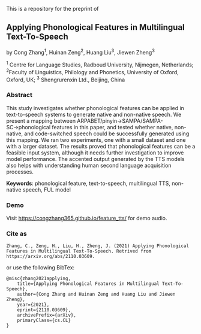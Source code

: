 This is a repository for the preprint of 

## Applying Phonological Features in Multilingual Text-To-Speech 

by Cong Zhang<sup>1</sup>, Huinan Zeng<sup>2</sup>, Huang Liu<sup>3</sup>, Jiewen Zheng<sup>3</sup>

<sup>1</sup> Centre for Language Studies, Radboud University, Nijmegen, Netherlands;
<sup>2</sup>Faculty of Linguistics, Philology and Phonetics, University of Oxford, Oxford, UK;
<sup>3</sup> Shengrurenxin Ltd., Beijing, China



### Abstract

This study investigates whether phonological features can be applied in text-to-speech systems to generate native and non-native speech. We present a mapping between ARPABET/pinyin→SAMPA/SAMPA-SC→phonological features in this paper, and tested whether native, non-native, and code-switched speech could be successfully generated using this mapping. We ran two experiments, one with a small dataset and one with a larger dataset. The results proved that phonological features can be a feasible input system, although it needs further investigation to improve model performance. The accented output generated by the TTS models also helps with understanding human second language acquisition processes. 

**Keywords**: phonological feature, text-to-speech, multilingual TTS, non-native speech, FUL model



### Demo

Visit https://congzhang365.github.io/feature_tts/ for demo audio.



### Cite as

```
Zhang, C., Zeng, H., Liu, H., Zheng, J. (2021) Applying Phonological Features in Multilingual Text-To-Speech. Retrived from https://arxiv.org/abs/2110.03609.
```

or use the following BibTex:

```
@misc{zhang2021applying,
    title={Applying Phonological Features in Multilingual Text-To-Speech},
    author={Cong Zhang and Huinan Zeng and Huang Liu and Jiewen Zheng},
    year={2021},
    eprint={2110.03609},
    archivePrefix={arXiv},
    primaryClass={cs.CL}
}
```

